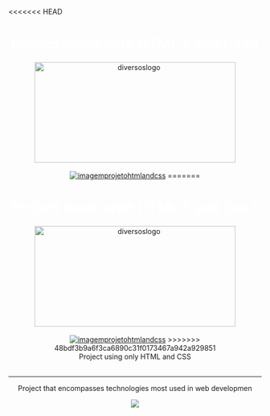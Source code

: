 
<<<<<<< HEAD
<div style="text-align: center"> 
<h1 style="text-align: center"><a  style="color: white; text-decoration: unset;"  href="https://jp0liveira.github.io/01frontendprojects/" target="_blank">Project made with HTML 5 and Css3</a></h1>
<img alt="diversoslogo" height="200" width="400" src="https://user-images.githubusercontent.com/106454449/178341906-6628c420-8f59-4b15-93a8-6a7803c6a32d.png">
</div>
<br/>
<div style="text-align: center">
<a href="https://jp0liveira.github.io/01frontendprojects/" target = "_blank"><img src="https://user-images.githubusercontent.com/106454449/181385855-358ba244-486d-4752-b439-ef30d7ce4bf9.png" alt="imagemprojetohtmlandcss"></a>
=======
<div align=center> 
<h1 style="text-align: center"><a  style="color: white; text-decoration: unset;"  href="https://jp0liveira.github.io/projectsfrontend/" target="_blank">Project made with HTML 5 and Css3</a></h1>
<img alt="diversoslogo" height="200" width="400" src="https://user-images.githubusercontent.com/106454449/178341906-6628c420-8f59-4b15-93a8-6a7803c6a32d.png">
</div>
<br/>
<div align= center>
<a href="https://jp0liveira.github.io/projectsfrontend/" target = "_blank"><img src="https://user-images.githubusercontent.com/106454449/181385855-358ba244-486d-4752-b439-ef30d7ce4bf9.png" alt="imagemprojetohtmlandcss"></a>
>>>>>>> 48bdf3b9a6f3ca6890c31f0173467a942a929851
<figcaption style="text-align: center">Project using only HTML and CSS </figcaption>
</div>
<br>
<hr/>
<div align= center>
<p style="text-align: center">
Project that encompasses technologies most used in web developmen</p>
</div>
<div align= center> 
<a href="https://github.com/Jp0liveira" target = "_blank"><img src="https://user-images.githubusercontent.com/106454449/170875557-946eb2b1-085d-47aa-9a48-f90e038f94a8.jpg"></a>
</div>
